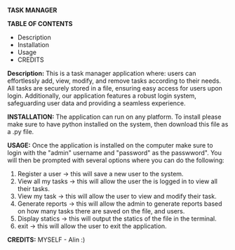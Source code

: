 **TASK MANAGER**


**TABLE OF CONTENTS**
- Description
- Installation
- Usage
- CREDITS

**Description:**
This is a task manager application where: users can effortlessly add, view, modify, 
and remove tasks according to their needs. All tasks are securely stored in a file, ensuring easy access for users upon login. 
Additionally, our application features a robust login system, safeguarding user data and providing a seamless experience.

**INSTALLATION:**
The application can run on any platform.
To install please make sure to have python installed on the system, then download this file as a .py file.

**USAGE:**
Once the application is installed on the computer make sure to login with the "admin" username and "password" as the passwword".
You will then be prompted with several options where you can do the following:
1. Register a user -> this will save a new user to the system.
2. View all my tasks -> this will allow the user the is logged in to view all their tasks.
3. View my task -> this will allow the user to view and modify their task.
4. Generate reports -> this will allow the admin to generate reports based on how many tasks there are saved on the file, and users.
5. Display statics -> this will output the statics of the file in the terminal.
6. exit -> this will allow the user to exit the application.

**CREDITS:**
MYSELF - Alin :)
